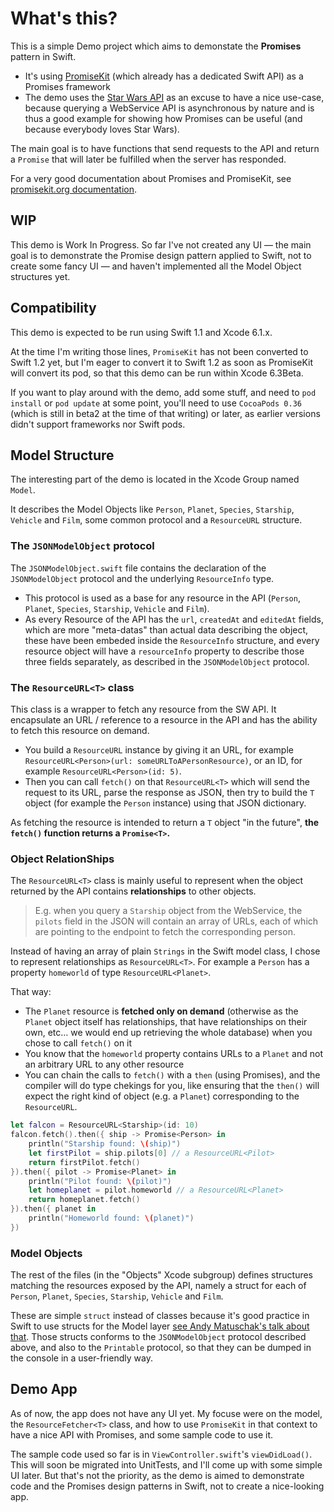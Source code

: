 # What's this?

This is a simple Demo project which aims to demonstate the **Promises** pattern in Swift.

* It's using [PromiseKit](http://promisekit.org) (which already has a dedicated Swift API) as a Promises framework
* The demo uses the [Star Wars API](http://swapi.co) as an excuse to have a nice use-case, because querying a WebService API is asynchronous by nature and is thus a good example for showing how Promises can be useful (and because everybody loves Star Wars).

The main goal is to have functions that send requests to the API and return a `Promise` that will later be fulfilled when the server has responded.

For a very good documentation about Promises and PromiseKit, see [promisekit.org documentation](http://promisekit.org/introduction/).

## WIP

This demo is Work In Progress. So far I've not created any UI — the main goal is to demonstrate the Promise design pattern applied to Swift, not to create some fancy UI — and haven't implemented all the Model Object structures yet.

## Compatibility

This demo is expected to be run using Swift 1.1 and Xcode 6.1.x.

At the time I'm writing those lines, `PromiseKit` has not been converted to Swift 1.2 yet, but I'm eager to convert it to Swift 1.2 as soon as PromiseKit will convert its pod, so that this demo can be run within Xcode 6.3Beta.

If you want to play around with the demo, add some stuff, and need to `pod install` or `pod update` at some point, you'll need to use `CocoaPods 0.36` (which is still in beta2 at the time of that writing) or later, as earlier versions didn't support frameworks nor Swift pods.

## Model Structure

The interesting part of the demo is located in the Xcode Group named `Model`.

It describes the Model Objects like `Person`, `Planet`, `Species`, `Starship`, `Vehicle` and `Film`, some common protocol and a `ResourceURL` structure.

### The `JSONModelObject` protocol

The `JSONModelObject.swift` file contains the declaration of the `JSONModelObject` protocol and the underlying `ResourceInfo` type.

* This protocol is used as a base for any resource in the API (`Person`, `Planet`, `Species`, `Starship`, `Vehicle` and `Film`).
* As every Resource of the API has the `url`, `createdAt` and `editedAt` fields, which are more "meta-datas" than actual data describing the object, these have been embeded inside the `ResourceInfo` structure, and every resource object will have a `resourceInfo` property to describe those three fields separately, as described in the `JSONModelObject` protocol.

### The `ResourceURL<T>` class

This class is a wrapper to fetch any resource from the SW API. It encapsulate an URL / reference to a resource in the API and has the ability to fetch this resource on demand.

* You build a `ResourceURL` instance by giving it an URL, for example `ResourceURL<Person>(url: someURLToAPersonResource)`, or an ID, for example `ResourceURL<Person>(id: 5)`.
* Then you can call `fetch()` on that `ResourceURL<T>` which will send the request to its URL, parse the response as JSON, then try to build the `T` object (for example the `Person` instance) using that JSON dictionary.

As fetching the resource is intended to return a `T` object "in the future", **the `fetch()` function returns a `Promise<T>`.**

### Object RelationShips

The `ResourceURL<T>` class is mainly useful to represent when the object returned by the API contains **relationships** to other objects.

> E.g. when you query a `Starship` object from the WebService, the `pilots` field in the JSON will contain an array of URLs, each of which are pointing to the endpoint to fetch the corresponding person.

Instead of having an array of plain `Strings` in the Swift model class, I chose to represent relationships as `ResourceURL<T>`. For example a `Person` has a property `homeworld` of type `ResourceURL<Planet>`.

That way:

* The `Planet` resource is **fetched only on demand** (otherwise as the `Planet` object itself has relationships, that have relationships on their own, etc… we would end up retrieving the whole database) when you chose to call `fetch()` on it
* You know that the `homeworld` property contains URLs to a `Planet` and not an arbitrary URL to any other resource
* You can chain the calls to `fetch()` with a `then` (using Promises), and the compiler will do type chekings for you, like ensuring that the `then()` will expect the right kind of object (e.g. a `Planet`) corresponding to the `ResourceURL`.

```swift
let falcon = ResourceURL<Starship>(id: 10)
falcon.fetch().then({ ship -> Promise<Person> in
    println("Starship found: \(ship)")
    let firstPilot = ship.pilots[0] // a ResourceURL<Pilot>
    return firstPilot.fetch()
}).then({ pilot -> Promise<Planet> in
    println("Pilot found: \(pilot)")
    let homeplanet = pilot.homeworld // a ResourceURL<Planet>
    return homeplanet.fetch()
}).then({ planet in
    println("Homeworld found: \(planet)")
})
```

### Model Objects

The rest of the files (in the "Objects" Xcode subgroup) defines structures matching the resources exposed by the API, namely a struct for each of `Person`, `Planet`, `Species`, `Starship`, `Vehicle` and `Film`.

These are simple `struct` instead of classes because it's good practice in Swift to use structs for the Model layer [see Andy Matuschak's talk about that](http://realm.io/news/andy-matuschak-controlling-complexity/). 
Those structs conforms to the `JSONModelObject` protocol described above, and also to the `Printable` protocol, so that they can be dumped in the console in a user-friendly way.

## Demo App

As of now, the app does not have any UI yet. My focuse were on the model, the `ResourceFetcher<T>` class, and how to use `PromiseKit` in that context to have a nice API with Promises, and some sample code to use it.

The sample code used so far is in `ViewController.swift`'s `viewDidLoad()`. This will soon be migrated into UnitTests, and I'll come up with some simple UI later. But that's not the priority, as the demo is aimed to demonstrate code and the Promises design patterns in Swift, not to create a nice-looking app.
